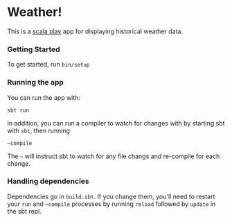 Weather!
========

This is a [scala play][] app for displaying historical weather data.

### Getting Started

To get started, run `bin/setup`

### Running the app

You can run the app with:

    sbt run

In addition, you can run a compiler to watch for changes with by starting sbt
with `sbt`, then running

    ~compile

The `~` will instruct sbt to watch for any file changs and re-compile for each
change.

### Handling dependencies

Dependencies go in `build.sbt`. If you change them, you'll need to restart your
`run` and `~compile` processes by running `reload` followed by `update` in the
sbt repl.

[scala play]: https://www.playframework.com/
